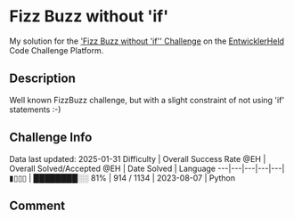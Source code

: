 # Fizz Buzz without 'if'

My solution for the ['Fizz Buzz without 'if'' Challenge](https://platform.entwicklerheld.de/challenge/fizz-buzz-without-if?technology=Python) on the [EntwicklerHeld](https://platform.entwicklerheld.de/) Code Challenge Platform.

## Description
Well known FizzBuzz challenge, but with a slight constraint of not using 'if' statements :-)

## Challenge Info
Data last updated: 2025-01-31
Difficulty | Overall Success Rate @EH | Overall Solved/Accepted @EH | Date Solved | Language
---|---|---|---|---|
▮▯▯▯ | ████████░░ 81% | 914 / 1134 | 2023-08-07 | Python

## Comment
